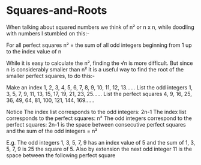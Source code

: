 # Squares-and-Roots

When talking about squared numbers we think of  n² or n x n, while doodling with numbers I stumbled on this:-

For all perfect squares
n² = the sum of all odd integers beginning from 1 up to the index value of n

While it is easy to calculate the n², finding the √n is more difficult. But since n is considerably smaller than n² it is a useful way to find the root of the smaller perfect squares, to do this:-

Make an index   		      1, 2, 3,  4,   5,   6,   7,  8,  9,  10,  11,  12,  13......
List the odd integers 		1, 3, 5,  7,   9,  11,  13, 15, 17,  19,  21,  23,  25......
List the perfect squares	   4, 9,  16,  25, 36,  49, 64, 81, 100, 121, 144, 169......

Notice
The index list corresponds to the odd integers:  2n-1
The index list corresponds to the perfect squares:  n²
The odd integers correspond to the perfect squares: 2n-1 is the space between consecutive perfect squares and the sum of the odd integers = n²

E.g. The odd integers 1, 3, 5, 7, 9 has an index value of 5 and the sum of 1, 3, 5, 7, 9  is 25 the square of 5. Also by extension the next odd integer 11 is the space between the following perfect square  
